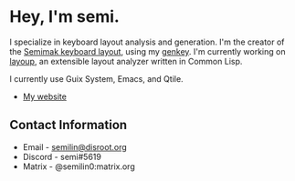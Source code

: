 # Hey, I'm semi.

I specialize in keyboard layout analysis and generation. I'm the creator of the [Semimak keyboard layout](https://semilin.github.io/semimak), using my [genkey](https://semilin.github.io/genkey). I'm currently working on [layoup](https://github.com/semilin/layoup), an extensible layout analyzer written in Common Lisp. 

I currently use Guix System, Emacs, and Qtile.

- [My website](https://semilin.github.io)

## Contact Information
* Email - semilin@disroot.org
* Discord - semi#5619
* Matrix - @semilin0:matrix.org
